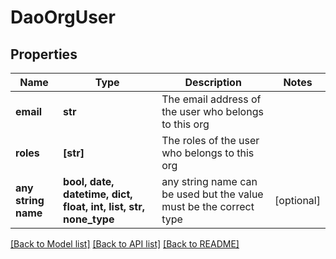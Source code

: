 # DaoOrgUser


## Properties
Name | Type | Description | Notes
------------ | ------------- | ------------- | -------------
**email** | **str** | The email address of the user who belongs to this org | 
**roles** | **[str]** | The roles of the user who belongs to this org | 
**any string name** | **bool, date, datetime, dict, float, int, list, str, none_type** | any string name can be used but the value must be the correct type | [optional]

[[Back to Model list]](../README.md#documentation-for-models) [[Back to API list]](../README.md#documentation-for-api-endpoints) [[Back to README]](../README.md)


